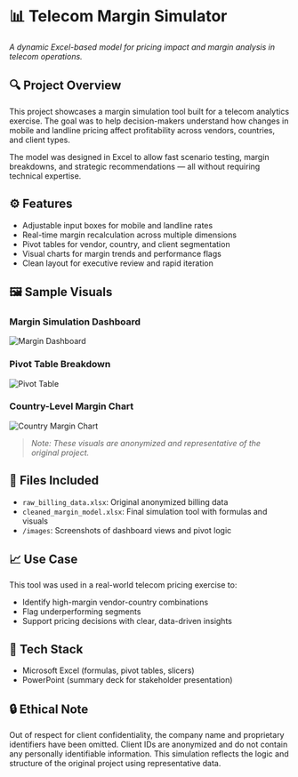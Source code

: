 # 📊 Telecom Margin Simulator  
_A dynamic Excel-based model for pricing impact and margin analysis in telecom operations._

## 🔍 Project Overview  
This project showcases a margin simulation tool built for a telecom analytics exercise. The goal was to help decision-makers understand how changes in mobile and landline pricing affect profitability across vendors, countries, and client types.

The model was designed in Excel to allow fast scenario testing, margin breakdowns, and strategic recommendations — all without requiring technical expertise.

## ⚙️ Features  
- Adjustable input boxes for mobile and landline rates  
- Real-time margin recalculation across multiple dimensions  
- Pivot tables for vendor, country, and client segmentation  
- Visual charts for margin trends and performance flags  
- Clean layout for executive review and rapid iteration

## 🖼️ Sample Visuals

### Margin Simulation Dashboard  
![Margin Dashboard](https://github.com/fokaalex007/telecom-margin-simulator-/raw/main/images/margin_dashboard.png)

### Pivot Table Breakdown  
![Pivot Table](https://github.com/fokaalex007/telecom-margin-simulator-/raw/main/images/pivot_table.png)

### Country-Level Margin Chart  
![Country Margin Chart](https://github.com/fokaalex007/telecom-margin-simulator-/raw/main/images/country_margin_chart.png)

> _Note: These visuals are anonymized and representative of the original project._

## 📁 Files Included  
- `raw_billing_data.xlsx`: Original anonymized billing data  
- `cleaned_margin_model.xlsx`: Final simulation tool with formulas and visuals  
- `/images`: Screenshots of dashboard views and pivot logic

## 📈 Use Case  
This tool was used in a real-world telecom pricing exercise to:
- Identify high-margin vendor-country combinations  
- Flag underperforming segments  
- Support pricing decisions with clear, data-driven insights

## 🧰 Tech Stack  
- Microsoft Excel (formulas, pivot tables, slicers)  
- PowerPoint (summary deck for stakeholder presentation)

## 🔒 Ethical Note  
Out of respect for client confidentiality, the company name and proprietary identifiers have been omitted. Client IDs are anonymized and do not contain any personally identifiable information. This simulation reflects the logic and structure of the original project using representative data.
